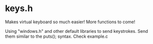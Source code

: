 # keys.h
Makes virtual keyboard so much easier!
More functions to come!

Using "windows.h" and other default libraries to send keystrokes.
Send them similar to the puts(); syntax.
Check example.c
